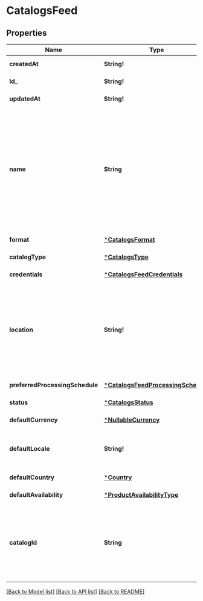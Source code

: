 # CatalogsFeed

## Properties
Name | Type | Description | Notes
------------ | ------------- | ------------- | -------------
**createdAt** | **String!** |  | [default to null]
**Id_** | **String!** |  | [default to null]
**updatedAt** | **String!** |  | [default to null]
**name** | **String** | A human-friendly name associated to a given feed. This value is currently nullable due to historical reasons. It is expected to become non-nullable in the future. | [default to null]
**format** | [***CatalogsFormat**](CatalogsFormat.md) |  | [default to null]
**catalogType** | [***CatalogsType**](CatalogsType.md) |  | [default to null]
**credentials** | [***CatalogsFeedCredentials**](CatalogsFeedCredentials.md) |  | [default to null]
**location** | **String!** | The URL where a feed is available for download. This URL is what Pinterest will use to download a feed for processing. | [default to null]
**preferredProcessingSchedule** | [***CatalogsFeedProcessingSchedule**](CatalogsFeedProcessingSchedule.md) |  | [default to null]
**status** | [***CatalogsStatus**](CatalogsStatus.md) |  | [default to null]
**defaultCurrency** | [***NullableCurrency**](NullableCurrency.md) |  | [default to null]
**defaultLocale** | **String!** | The locale used within a feed for product descriptions. | [default to null]
**defaultCountry** | [***Country**](Country.md) |  | [default to null]
**defaultAvailability** | [***ProductAvailabilityType**](ProductAvailabilityType.md) |  | [default to null]
**catalogId** | **String** | Catalog id pertaining to the feed. If not provided, feed will use a default catalog based on type. | [default to null]

[[Back to Model list]](../README.md#documentation-for-models) [[Back to API list]](../README.md#documentation-for-api-endpoints) [[Back to README]](../README.md)


